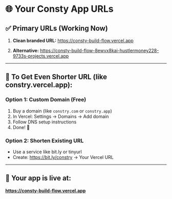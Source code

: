 # 🌐 Your Consty App URLs

## ✅ Primary URLs (Working Now)

1. **Clean branded URL:**
   https://consty-build-flow.vercel.app

2. **Alternative:**
   https://consty-build-flow-8ewvx8kai-hustlermoney228-9733s-projects.vercel.app

---

## 🎯 To Get Even Shorter URL (like constry.vercel.app):

### Option 1: Custom Domain (Free)
1. Buy a domain (like `constry.com` or `constry.app`)
2. In Vercel: Settings → Domains → Add domain
3. Follow DNS setup instructions
4. Done! 🎉

### Option 2: Shorten Existing URL
- Use a service like bit.ly or tinyurl
- Create: https://bit.ly/constry → Your Vercel URL

---

## 🚀 Your app is live at:
**https://consty-build-flow.vercel.app**






